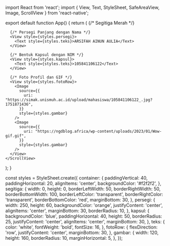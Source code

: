import React from 'react';
import { View, Text, StyleSheet, SafeAreaView, Image, ScrollView } from 'react-native';

export default function App() {
  return (
    <ScrollView contentContainerStyle={styles.container}>
      {/* Segitiga Merah */}
      <View style={styles.segitiga} />

      {/* Persegi Panjang dengan Nama */}
      <View style={styles.persegi}>
        <Text style={styles.teks}>ARSIFAH AINUN AULIA</Text>
      </View>

      {/* Bentuk Kapsul dengan NIM */}
      <View style={styles.kapsul}>
        <Text style={styles.teks}>105841106122</Text>
      </View>

      {/* Foto Profil dan GIF */}
      <View style={styles.fotoRow}>
        <Image
          source={{
            uri: "https://simak.unismuh.ac.id/upload/mahasiswa/105841106122_.jpg?1751871436",
          }}
          style={styles.gambar}
        />
        <Image
          source={{
            uri: "https://ngdblog.africa/wp-content/uploads/2023/01/Wow-gif.gif",
          }}
          style={styles.gambar}
        />
      </View>
    </ScrollView>
  );
}

const styles = StyleSheet.create({
  container: {
    paddingVertical: 40,
    paddingHorizontal: 20,
    alignItems: 'center',
    backgroundColor: '#f2f2f2',
  },
  segitiga: {
    width: 0,
    height: 0,
    borderLeftWidth: 50,
    borderRightWidth: 50,
    borderBottomWidth: 100,
    borderLeftColor: 'transparent',
    borderRightColor: 'transparent',
    borderBottomColor: 'red',
    marginBottom: 30,
  },
  persegi: {
    width: 250,
    height: 60,
    backgroundColor: 'orange',
    justifyContent: 'center',
    alignItems: 'center',
    marginBottom: 30,
    borderRadius: 10,
  },
  kapsul: {
    backgroundColor: 'blue',
    paddingHorizontal: 40,
    height: 50,
    borderRadius: 25,
    justifyContent: 'center',
    alignItems: 'center',
    marginBottom: 30,
  },
  teks: {
    color: 'white',
    fontWeight: 'bold',
    fontSize: 16,
  },
  fotoRow: {
    flexDirection: 'row',
    justifyContent: 'center',
    marginBottom: 30,
  },
  gambar: {
    width: 120,
    height: 160,
    borderRadius: 10,
    marginHorizontal: 5,
  },
});

